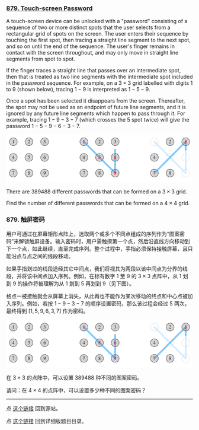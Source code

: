 ### [879. Touch-screen Password](https://projecteuler.net/problem=879)

A touch-screen device can be unlocked with a "password" consisting of a sequence of two or more distinct spots that the user selects from a rectangular grid of spots on the screen. The user enters their sequence by touching the first spot, then tracing a straight line segment to the next spot, and so on until the end of the sequence. The user's finger remains in contact with the screen throughout, and may only move in straight line segments from spot to spot.

If the finger traces a straight line that passes over an intermediate spot, then that is treated as two line segments with the intermediate spot included in the password sequence. For example, on a $3\times 3$ grid labelled with digits $1$ to $9$ (shown below), tracing $1-9$ is interpreted as $1-5-9$.

Once a spot has been selected it disappears from the screen. Thereafter, the spot may not be used as an endpoint of future line segments, and it is ignored by any future line segments which happen to pass through it. For example, tracing $1-9-3-7$ (which crosses the $5$ spot twice) will give the password $1-5-9-6-3-7$.

![](images/0879_touchscreen_159637.png)

There are $389488$ different passwords that can be formed on a $3 \times 3$ grid.

Find the number of different passwords that can be formed on a $4 \times 4$ grid.

### 879. 触屏密码

用户可通过在屏幕矩形点阵上，选取两个或多个不同点组成的序列作为“图案密码”来解锁触屏设备。输入密码时，用户需触摸第一个点，然后沿直线方向移动到下一个点，如此继续，直至完成序列。整个过程中，手指必须保持接触屏幕，且只能沿点与点之间的线段移动。

如果手指划过的线段途经其它中间点，我们将视其为两段以该中间点为分界的线段，并将该中间点加入序列。例如，在标有数字 $1$ 至 $9$ 的 $3 \times 3$ 点阵中，从 $1$ 划到 $9$ 的操作将被理解为从 $1$ 划到 $5$ 再划到 $9$（见下图）。

格点一被接触就会从屏幕上消失，从此再也不能作为某次移动的终点和中心点被加入序列。例如，若按 $1-9-3-7$ 的顺序设置密码，那么该过程会经过 $5$ 两次，最终得到 $[1, 5, 9, 6, 3, 7]$ 作为密码。



![](images/0879_touchscreen_159637.png)

在 $3 \times 3$ 的点阵中，可以设置 $389488$ 种不同的图案密码。

请问：在 $4 \times 4$ 的点阵中，可以设置多少种不同的图案密码？

---

点 [这个链接](https://fsy-juruo.github.io/pe-chinese-translation/) 回到源站。

点 [这个链接](https://fsy-juruo.github.io/pe-chinese-translation/detailed_content_archives.html) 回到详细版题目目录。